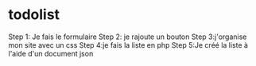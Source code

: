 # todolist
Step 1: Je fais le formulaire
Step 2: je rajoute un bouton
Step 3:j'organise mon site avec un css
Step 4:je fais la liste en php
Step 5:Je créé la liste à l'aide d'un document json